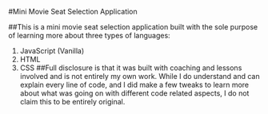 #Mini Movie Seat Selection Application

##This is a mini movie seat selection application built with the sole purpose of learning more about three types of languages:
  1. JavaScript (Vanilla)
  2. HTML
  3. CSS
##Full disclosure is that it was built with coaching and lessons involved and is not entirely my own work. While I do understand and can explain every line of code, and I did make a few tweaks to learn more about what was going on with different code related aspects, I do not claim this to be entirely original. 


